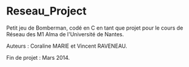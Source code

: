 Reseau_Project
==============

Petit jeu de Bomberman, codé en C en tant que projet pour le cours de Réseau des M1 Alma de l'Université de Nantes.

Auteurs : Coraline MARIE et Vincent RAVENEAU.

Fin de projet : Mars 2014.
